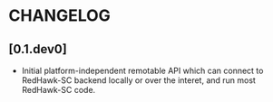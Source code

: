 # CHANGELOG


## \[0.1.dev0\]
* Initial platform-independent remotable API which can connect to RedHawk-SC backend locally or over the interet, and run most RedHawk-SC code.